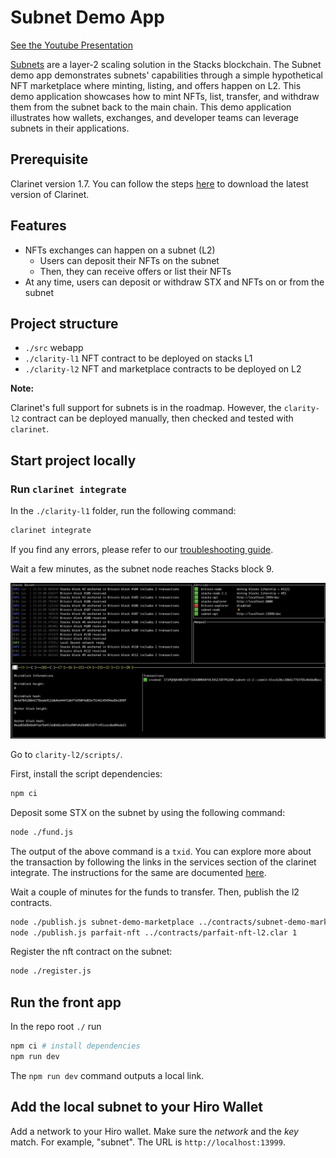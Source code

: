 # Subnet Demo App

[See the Youtube Presentation](https://www.youtube.com/watch?v=FHKf-9C0LoI)

[Subnets](https://github.com/hirosystems/stacks-subnets#readme) are a layer-2 scaling solution in the Stacks blockchain. The Subnet demo app demonstrates subnets' capabilities through a simple hypothetical NFT marketplace where minting, listing, and offers happen on L2.
This demo application showcases how to mint NFTs, list, transfer, and withdraw them from the subnet back to the main chain. This demo application illustrates how wallets, exchanges, and developer teams can leverage subnets in their applications.

## Prerequisite

Clarinet version 1.7. You can follow the steps [here](https://docs.hiro.so/clarinet/getting-started#install-clarinet) to download the latest version of Clarinet.

## Features

- NFTs exchanges can happen on a subnet (L2)
  - Users can deposit their NFTs on the subnet
  - Then, they can receive offers or list their NFTs
- At any time, users can deposit or withdraw STX and NFTs on or from the subnet


## Project structure

- `./src` webapp
- `./clarity-l1` NFT contract to be deployed on stacks L1
- `./clarity-l2` NFT and marketplace contracts to be deployed on L2

**Note:**

Clarinet's full support for subnets is in the roadmap. However, the `clarity-l2` contract can be deployed manually, then checked and tested with `clarinet`.


## Start project locally

### Run `clarinet integrate`

In the `./clarity-l1` folder, run the following command:

```sh
clarinet integrate
```

If you find any errors, please refer to our [troubleshooting guide](https://docs.hiro.so/clarinet/troubleshooting).

Wait a few minutes, as the subnet node reaches Stacks block 9.

![Stacks block 9](images/microblock_9.png)

Go to `clarity-l2/scripts/`.

First, install the script dependencies:

```sh
npm ci
```

Deposit some STX on the subnet by using the following command:

```sh
node ./fund.js
```
The output of the above command is a `txid`. You can explore more about the transaction by following the links in the services section of the clarinet integrate. The instructions for the same are documented [here](https://docs.hiro.so/subnets/getting-started#interacting-with-the-subnet).

Wait a couple of minutes for the funds to transfer. Then, publish the l2 contracts.

```sh
node ./publish.js subnet-demo-marketplace ../contracts/subnet-demo-marketplace.clar 0
node ./publish.js parfait-nft ../contracts/parfait-nft-l2.clar 1
```


Register the nft contract on the subnet:

```sh
node ./register.js
```

## Run the front app

In the repo root `./` run

```sh
npm ci # install dependencies
npm run dev
```

The `npm run dev` command outputs a local link.

## Add the local subnet to your Hiro Wallet

Add a network to your Hiro wallet. Make sure the *network* and the *key* match. For example, "subnet". 
The URL is `http://localhost:13999`.
